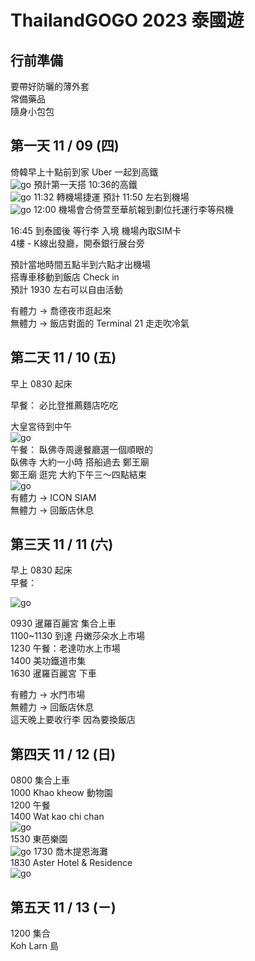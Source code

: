 # ThailandGOGO 2023 泰國遊

## 行前準備

要帶好防曬的薄外套<br/>
常備藥品<br/>
隨身小包包<br/>

## 第一天 11 / 09 (四) 
倚韓早上十點前到家 Uber 一起到高鐵<br/>
![go](./hsr_forward.jpg)
預計第一天搭 10:36的高鐵<br/>
![go](./metro.png)
11:32 轉機場捷運 預計 11:50 左右到機場<br/>
![go](./airplane.png)
12:00 機場會合倚萱至華航報到劃位托運行李等飛機<br/>

16:45 到泰國後 等行李 入境 機場內取SIM卡<br/>
4樓 - K線出發廳，開泰銀行展台旁<br/>

預計當地時間五點半到六點才出機場 <br/>
搭專車移動到飯店 Check in <br/>
預計 1930 左右可以自由活動 <br/>

有體力 -> 喬德夜市逛起來 <br/>
無體力 -> 飯店對面的 Terminal 21 走走吹冷氣 <br/>

## 第二天 11 / 10 (五) 

早上 0830 起床 <br/>

早餐： 必比登推薦麵店吃吃 <br/>

大皇宮待到中午 <br/>
![go](./04430.jpg)<br/>
午餐： 臥佛寺周邊餐廳選一個順眼的 <br/>
臥佛寺 大約一小時 搭船過去 鄭王廟 <br/>
鄭王廟 逛完 大約下午三～四點結束 <br/>
![go](./34924.jpg)<br/>
有體力 -> ICON SIAM <br/>
無體力 -> 回飯店休息 <br/>

## 第三天 11 / 11 (六)

早上 0830 起床 <br/>
早餐： <br/>

![go](./thirdday_tour.webp)

0930 暹羅百麗宮 集合上車<br/>
1100~1130 到達 丹嫩莎朵水上市場 <br/>
1230 午餐：老達叻水上市場 <br/>
1400 美功鐵道市集 <br />
1630 暹羅百麗宮 下車<br/>

有體力 -> 水門市場 <br/>
無體力 -> 回飯店休息 <br/>
這天晚上要收行李 因為要換飯店</br>

## 第四天 11 / 12 (日)

0800 集合上車<br/>
1000 Khao kheow 動物園<br/>
1200 午餐<br/>
1400 Wat kao chi chan<br/>
![go](./Watkaochichan.jpg)<br/>
1530 東芭樂園<br/>
![go](./NongnoochTropicalGarden.webp)
1730 喬木提恩海灘<br/>
1830 Aster Hotel & Residence<br/>
![go](./AsterHotel.jpg)

## 第五天 11 / 13 (ㄧ)

1200 集合<br/>
Koh Larn 島<br/>